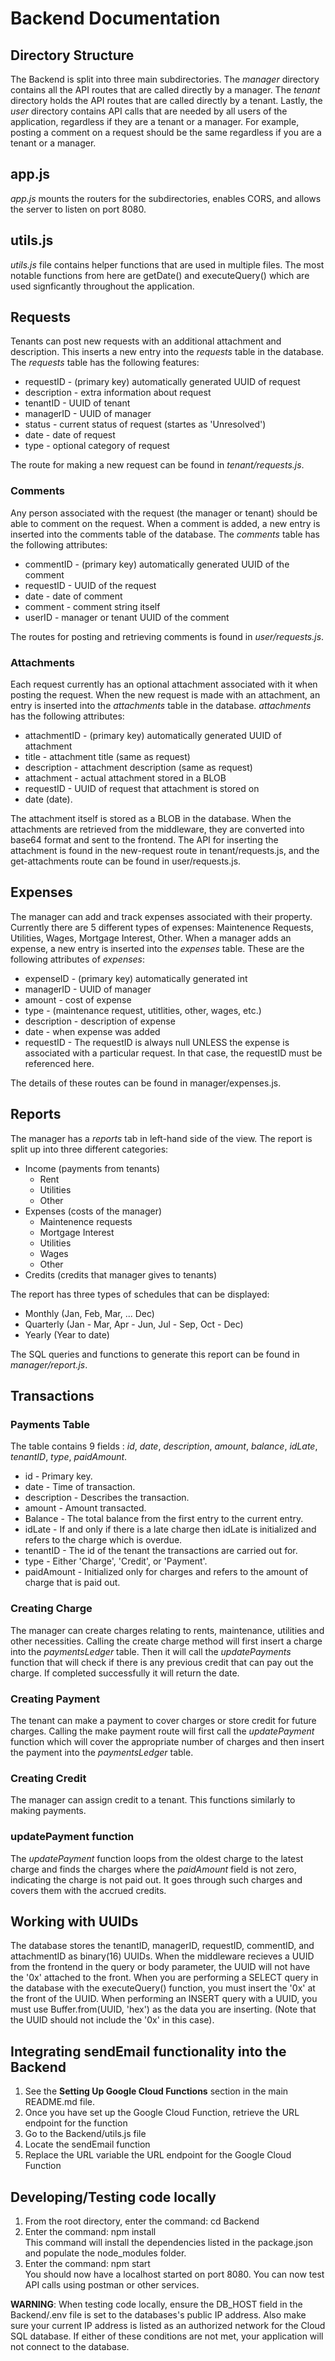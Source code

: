 # Backend Documentation

## Directory Structure
The Backend is split into three main subdirectories. The *manager* directory contains all the API routes that are called directly by a manager.
The *tenant* directory holds the API routes that are called directly by a tenant. Lastly, the *user* directory contains API calls
that are needed by all users of the application, regardless if they are a tenant or a manager. For example, posting a comment on a request should be the same regardless if you are a tenant or a manager. 

## app.js
*app.js* mounts the routers for the subdirectories, enables CORS, and allows the server to listen on port 8080. 

## utils.js
*utils.js* file contains helper functions that are used in multiple files. The most notable functions from here are getDate() and executeQuery() which are used signficantly throughout the application. 

## Requests
Tenants can post new requests with an additional attachment and description. This inserts a new entry into the *requests* table in the database. The *requests* table has the following features:
- requestID - (primary key) automatically generated UUID of request
- description - extra information about request
- tenantID - UUID of tenant
- managerID - UUID of manager
- status - current status of request (startes as 'Unresolved')
- date - date of request
- type - optional category of request

The route for making a new request can be found in *tenant/requests.js*. 

### Comments
Any person associated with the request (the manager or tenant) should be able to comment on the request. When a comment is added, a new entry is inserted into the comments table of the database. The *comments* table has the following attributes: 
- commentID - (primary key) automatically generated UUID of the comment
- requestID  - UUID of the request
- date - date of comment
- comment - comment string itself
- userID - manager or tenant UUID of the comment

The routes for posting and retrieving comments is found in *user/requests.js*.

### Attachments
Each request currently has an optional attachment associated with it when posting the request. When the new request is made with an attachment, an entry is inserted into the *attachments* table in the database. *attachments* has the following attributes: 
- attachmentID - (primary key) automatically generated UUID of attachment
- title - attachment title (same as request)
- description - attachment description (same as request)
- attachment - actual attachment stored in a BLOB
- requestID - UUID of request that attachment is stored on
- date (date). 

The attachment itself is stored as a BLOB in the database. When the attachments are retrieved from the middleware, they are converted into base64 format and sent to the frontend. The API for inserting the attachment is found in the new-request route in tenant/requests.js, and the get-attachments route can be found in user/requests.js.

## Expenses
The manager can add and track expenses associated with their property. Currently there are 5 different types of expenses: Maintenence Requests, Utilities, Wages, Mortgage Interest, Other. When a manager adds an expense, a new entry is inserted into the *expenses* table. These are the following attributes of *expenses*: 
- expenseID - (primary key) automatically generated int
- managerID - UUID of manager
- amount - cost of expense 
- type - (maintenance request, utitlities, other, wages, etc.) 
- description - description of expense
- date - when expense was added
- requestID - The requestID is always null UNLESS the expense is associated with a particular request. In that case, the requestID must be referenced here.

The details of these routes can be found in manager/expenses.js.

## Reports
The manager has a *reports* tab in left-hand side of the view. The report is split up into three different categories: 
- Income (payments from tenants)
  - Rent
  - Utilities
  - Other
- Expenses (costs of the manager)
  - Maintenence requests
  - Mortgage Interest
  - Utilities
  - Wages
  - Other
- Credits (credits that manager gives to tenants)

The report has three types of schedules that can be displayed:
- Monthly (Jan, Feb, Mar, ... Dec)
- Quarterly (Jan - Mar, Apr - Jun, Jul - Sep, Oct - Dec)
- Yearly (Year to date)

The SQL queries and functions to generate this report can be found in *manager/report.js*. 

## Transactions
### Payments Table
The table contains 9 fields : *id*, *date*, *description*, *amount*, *balance*, *idLate*, *tenantID*, *type*, *paidAmount*.

- id - Primary key.
- date - Time of transaction.
- description - Describes the transaction.
- amount - Amount transacted.
- Balance - The total balance from the first entry to the current entry.
- idLate - If and only if there is a late charge then idLate is initialized and refers to the charge which is overdue.
- tenantID - The id of the tenant the transactions are carried out for. 
- type - Either 'Charge', 'Credit', or 'Payment'.
- paidAmount - Initialized only for charges and refers to the amount of charge that is paid out. 

### Creating Charge
The manager can create charges relating to rents, maintenance, utilities and other necessities. Calling the create charge method will first insert a charge into the *paymentsLedger* table. Then it will call the *updatePayments* function that will check if there is any previous credit that can pay out the charge. If completed successfully it will return the date. 

### Creating Payment
The tenant can make a payment to cover charges or store credit for future charges. Calling the make payment route will first call the *updatePayment* function which will cover the appropriate number of charges and then insert the payment into the *paymentsLedger* table.

### Creating Credit
The manager can assign credit to a tenant. This functions similarly to making payments. 

### updatePayment function
The *updatePayment* function loops from the oldest charge to the latest charge and finds the charges where the *paidAmount* field is not zero, indicating the charge is not paid out. It goes through such charges and covers them with the accrued credits. 

## Working with UUIDs
The database stores the tenantID, managerID, requestID, commentID, and attachmentID as binary(16) UUIDs. When the middleware recieves a UUID from the frontend in the query or body parameter, the UUID will not have the '0x' attached to the front. When you are performing a SELECT query in the database with the executeQuery() function, you must insert the '0x' at the front of the UUID. When performing an INSERT query with a UUID, you must use Buffer.from(UUID, 'hex') as the data you are inserting. (Note that the UUID should not include the '0x' in this case). 

## Integrating sendEmail functionality into the Backend
1. See the **Setting Up Google Cloud Functions** section in the main README.md file.
2. Once you have set up the Google Cloud Function, retrieve the URL endpoint for the function
3. Go to the Backend/utils.js file
4. Locate the sendEmail function
5. Replace the URL variable the URL endpoint for the Google Cloud Function

## Developing/Testing code locally
1. From the root directory, enter the command: cd Backend
2. Enter the command: npm install\
This command will install the dependencies listed in the package.json and populate the node_modules folder.
3. Enter the command: npm start\
You should now have a localhost started on port 8080. You can now test API calls using postman or other services.

**WARNING**: When testing code locally, ensure the DB_HOST field in the Backend/.env file is set to the databases's public IP address. Also make sure your current IP address is listed as an authorized network for the Cloud SQL database. If either of these conditions are not met, your application will not connect to the database.
